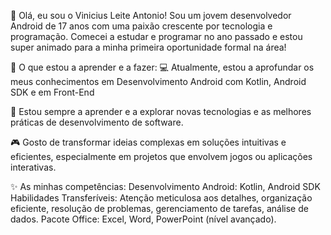 👋 Olá, eu sou o Vinicius Leite Antonio!
Sou um jovem desenvolvedor Android de 17 anos com uma paixão crescente por tecnologia e programação. Comecei a estudar e programar no ano passado e estou super animado para a minha primeira oportunidade formal na área!

🚀 O que estou a aprender e a fazer:
💻 Atualmente, estou a aprofundar os meus conhecimentos em Desenvolvimento Android com Kotlin, Android SDK e em Front-End

🌱 Estou sempre a aprender e a explorar novas tecnologias e as melhores práticas de desenvolvimento de software.

🎮 Gosto de transformar ideias complexas em soluções intuitivas e eficientes, especialmente em projetos que envolvem jogos ou aplicações interativas.

✨ As minhas competências:
Desenvolvimento Android: Kotlin, Android SDK
Habilidades Transferíveis: Atenção meticulosa aos detalhes, organização eficiente, resolução de problemas, gerenciamento de tarefas, análise de dados.
Pacote Office: Excel, Word, PowerPoint (nível avançado).
